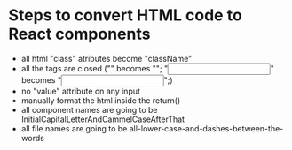 # Steps to convert HTML code to React components
* all html "class" atributes become "className"
* all the tags are closed ("<img>" becomes "<img />"; "<input>" becomes "<input />";)
* no "value" attribute on any input
* manually format the html inside the return()
* all component names are going to be InitialCapitalLetterAndCammelCaseAfterThat
* all file names are going to be  all-lower-case-and-dashes-between-the-words

